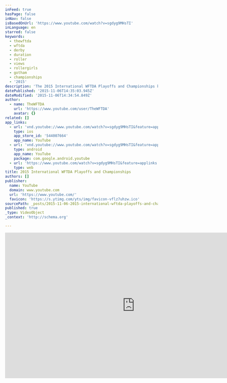 ```yaml
---
inFeed: true
hasPage: false
inNav: false
isBasedOnUrl: 'https://www.youtube.com/watch?v=sgdyg9MHsTI'
inLanguage: en
starred: false
keywords:
  - thewftda
  - wftda
  - derby
  - duration
  - roller
  - views
  - rollergirls
  - gotham
  - championships
  - '2015'
description: 'The 2015 International WFTDA Playoffs and Championships kick off in August! Visit http://wftda.com/tournaments for information about all of the tournaments.'
datePublished: '2015-11-06T14:35:03.945Z'
dateModified: '2015-11-06T14:34:54.849Z'
author:
  - name: TheWFTDA
    url: 'https://www.youtube.com/user/TheWFTDA'
    avatar: {}
related: []
app_links:
  - url: 'vnd.youtube://www.youtube.com/watch?v=sgdyg9MHsTI&feature=applinks'
    type: ios
    app_store_id: '544007664'
    app_name: YouTube
  - url: 'vnd.youtube://www.youtube.com/watch?v=sgdyg9MHsTI&feature=applinks'
    type: android
    app_name: YouTube
    package: com.google.android.youtube
  - url: 'https://www.youtube.com/watch?v=sgdyg9MHsTI&feature=applinks'
    type: web
title: 2015 International WFTDA Playoffs and Championships
authors: []
publisher:
  name: YouTube
  domain: www.youtube.com
  url: 'https://www.youtube.com/'
  favicon: 'https://s.ytimg.com/yts/img/favicon-vflz7uhzw.ico'
sourcePath: _posts/2015-11-06-2015-international-wftda-playoffs-and-championships.md
published: true
_type: VideoObject
_context: 'http://schema.org'

---
```

<iframe src="https://cdn.embedly.com/widgets/media.html?src=https%3A%2F%2Fwww.youtube.com%2Fembed%2Fsgdyg9MHsTI%3Ffeature%3Doembed&amp;url=https%3A%2F%2Fwww.youtube.com%2Fwatch%3Fv%3Dsgdyg9MHsTI&amp;image=https%3A%2F%2Fi.ytimg.com%2Fvi%2Fsgdyg9MHsTI%2Fhqdefault.jpg&amp;key=b7d04c9b404c499eba89ee7072e1c4f7&amp;type=text%2Fhtml&amp;schema=youtube" width="854" height="480" scrolling="no" frameborder="0" allowfullscreen="allowfullscreen" style=""></iframe>